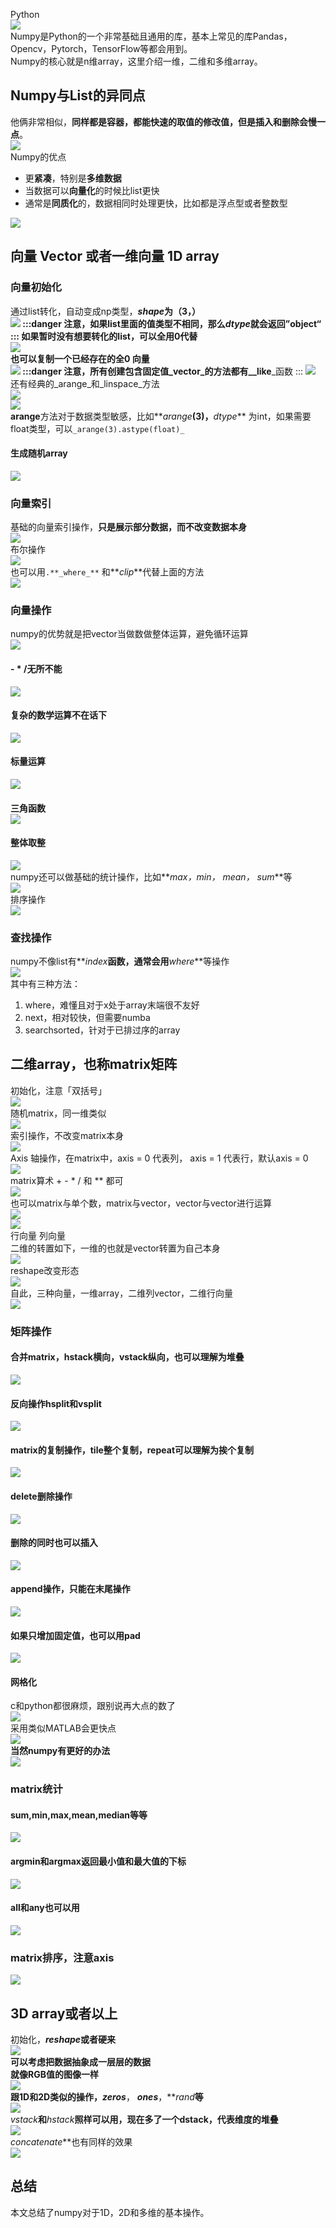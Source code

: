 Python<br />![](./img/1697593510266-ca0e5bf9-c2f8-4b34-b952-7a7133e20d85.png)<br />Numpy是Python的一个非常基础且通用的库，基本上常见的库Pandas，Opencv，Pytorch，TensorFlow等都会用到。<br />Numpy的核心就是n维array，这里介绍一维，二维和多维array。
<a name="jTKzg"></a>
## Numpy与List的异同点
他俩非常相似，**同样都是容器，都能快速的取值的修改值，但是插入和删除会慢一点**。<br />![](./img/1697593510349-83d0652a-c374-49e3-81e6-7ff57888d665.png)<br />Numpy的优点

- 更**紧凑**，特别是**多维数据**
- 当数据可以**向量化**的时候比list更快
- 通常是**同质化**的，数据相同时处理更快，比如都是浮点型或者整数型

![](./img/1697593510307-25d0a05b-1e50-4a62-8848-6afc351603c1.png)
<a name="H3ZeZ"></a>
## 向量 Vector 或者一维向量 1D array
<a name="GLW9O"></a>
### 向量初始化
通过list转化，自动变成np类型，**_shape_**为（3，）<br />![](./img/1697593510269-d7547377-f33e-4def-9486-dc29e8e4de5e.png)
:::danger
注意，如果list里面的值类型不相同，那么**_dtype_**就会返回”object“
:::
如果暂时没有想要转化的list，可以全用0代替<br />![](./img/1697593510346-76a76f78-a54c-48be-83c0-e89bb2d38ca4.png)<br />也可以复制一个已经存在的全0 向量<br />![](./img/1697593510603-e5ebe1c5-d510-4621-9f2a-9761ef5e185c.png)
:::danger
注意，所有创建包含固定值_vector_的方法都有_**_like**_函数
:::
![](./img/1697593510648-f4ec3c8f-e5b7-486a-bd21-4a9bfbb6aaec.png)<br />还有经典的_arange_和_linspace_方法<br />![](./img/1697593510679-31d68419-5e8d-423a-a784-62c713909f92.png)<br />![](./img/1697593510826-3d66c414-4660-470e-9813-efe022d2c1da.png)<br />**arange**方法对于数据类型敏感，比如**_arange_**(3)，**_dtype_** 为int，如果需要float类型，可以`_arange(3).astype(float)_`
<a name="KjNZe"></a>
#### 生成随机array
![](./img/1697593510811-80e6297d-0f54-4062-a15e-67fa3c78bedc.png)
<a name="vmiMv"></a>
### 向量索引
基础的向量索引操作，**只是展示部分数据，而不改变数据本身**<br />![](./img/1697593511112-1933d522-a4e4-45b0-bf40-33e7eceb0fb2.png)<br />布尔操作<br />![](./img/1697593511120-6267f76c-f965-4b89-96d0-0e27cb43f254.jpeg)<br />也可以用`.**_where_**` 和**_clip_**代替上面的方法<br />![](./img/1697593511124-f122354a-fde2-41c9-b82a-205e6b80116b.png)
<a name="W4Lm1"></a>
### 向量操作
numpy的优势就是把vector当做数做整体运算，避免循环运算<br />![](./img/1697593511206-1594c5f1-da07-4ed3-808e-88c34c55bfa3.png)
<a name="TMdkA"></a>
#### - * /无所不能
![](./img/1697593511231-6eb9d188-86db-4fb1-9104-5c6a49278c2d.png)
<a name="TDRUl"></a>
#### 复杂的数学运算不在话下
![](./img/1697593511497-fcd8bfef-e2f4-43f8-bd00-d01f67f8eb0a.png)
<a name="J9iHe"></a>
#### 标量运算


![](./img/1697593511495-ae1a438d-a631-433e-bff4-012cf5fda121.png)
<a name="hEEUF"></a>
####  三角函数<br />![](./img/1697593511589-444e4380-df65-459d-9643-c2f12c5ea17a.jpeg)
<a name="IRDA3"></a>
#### 整体取整
![](./img/1697593511631-a703564b-7812-4116-81fd-639239c1eff6.png)<br />numpy还可以做基础的统计操作，比如**_max，min， mean， sum_**等<br />![](./img/1697593511660-3cc57be9-5a5c-4d71-855b-e22e123b01a9.png)<br />排序操作<br />![](./img/1697593511927-d0d6541b-cce9-42b5-aa9b-b000b29dc7da.png)
<a name="Md5Yi"></a>
### 查找操作
numpy不像list有**_index_**函数，通常会用**_where_**等操作<br />![](./img/1697593512010-eb1b3566-5378-4ca0-985c-7f76f71b83e2.png)<br />其中有三种方法：

1. where，难懂且对于x处于array末端很不友好
2. next，相对较快，但需要numba
3. searchsorted，针对于已排过序的array
<a name="jf4MF"></a>
## 二维array，也称matrix矩阵
初始化，注意「双括号」<br />![](./img/1697593512068-a6881c14-dbaf-4d5c-9618-922e1b6e31a0.png)<br />随机matrix，同一维类似<br />![](./img/1697593512102-4ff1b1ac-01b1-4791-b5b2-00fae1cfb168.png)<br />索引操作，不改变matrix本身<br />![](./img/1697593512437-62fbea75-579c-42d5-95f5-f1e026044958.png)<br />Axis 轴操作，在matrix中，axis = 0 代表列， axis = 1 代表行，默认axis = 0<br />![](./img/1697593512596-511322ce-8a44-4437-8277-9ec6c90edac6.png)<br />matrix算术 + - * / 和 ** 都可<br />![](./img/1697593512534-cd4c3f8c-f45a-4b8e-9edb-ce208793d297.png)<br />也可以matrix与单个数，matrix与vector，vector与vector进行运算<br />![](./img/1697593512592-d188e7dd-34bf-4a94-bcf5-20eeb8f52b6e.png)<br />![](./img/1697593512722-bd1f7ebf-02e3-4c29-8c98-c44df111a3e5.png)<br />行向量 列向量<br />二维的转置如下，一维的也就是vector转置为自己本身<br />![](./img/1697593512910-6582a303-38a0-4994-8c01-6838b8e1bf94.png)<br />reshape改变形态<br />![](./img/1697593512942-01bb60d3-1204-4e0b-b6fe-5916ff3a2230.png)<br />自此，三种向量，一维array，二维列vector，二维行向量<br />![](./img/1697593512984-bb7e178b-a430-482d-a129-d42155786eb6.png)
<a name="Gyek4"></a>
### 矩阵操作
<a name="vapkc"></a>
#### 合并matrix，hstack横向，vstack纵向，也可以理解为堆叠
![](./img/1697593513058-d25787c8-6384-4426-a13a-812c5926bdc2.png)
<a name="VYnMM"></a>
#### 反向操作hsplit和vsplit
![](./img/1697593513046-f47f0f2d-182f-4a0e-87a6-59b7d9f3f871.png)
<a name="WgAmi"></a>
#### matrix的复制操作，tile整个复制，repeat可以理解为挨个复制
![](./img/1697593513400-aed2ea65-bfaf-4624-ab62-6e99d7cb9b81.png)
<a name="EBC1S"></a>
#### delete删除操作
![](./img/1697593513371-5d5be72b-b412-4f06-8d25-2731984dd8e3.png)
<a name="HA09b"></a>
#### 删除的同时也可以插入
![](./img/1697593513366-d47d6571-a279-46ff-926c-f5dc987adc9e.png)
<a name="cQzuI"></a>
#### append操作，只能在末尾操作
![](./img/1697593513502-1f1e2880-7b1c-404d-8381-f41b7062eca8.jpeg)
<a name="E5mAG"></a>
#### 如果只增加固定值，也可以用pad
![](./img/1697593513546-1b48be4c-9a7f-4800-b8bf-5e14d9799e11.png)
<a name="fwkFC"></a>
#### 网格化
c和python都很麻烦，跟别说再大点的数了<br />![](./img/1697593513758-c2c9fb58-0613-48cd-b81a-98e6c699b326.png)<br />采用类似MATLAB会更快点<br />![](./img/1697593513849-1df4afce-5caa-4186-afc0-ef8ed78ea0c8.png)<br />**当然numpy有更好的办法**<br />![](./img/1697593513840-8511d972-16d6-4542-92e6-0022c0e6f595.png)
<a name="x8b3w"></a>
### matrix统计
<a name="au9Zk"></a>
#### sum,min,max,mean,median等等
![](./img/1697593513964-978ed84e-6d2b-494b-9231-0f73b2b8ee07.png)
<a name="dWxxp"></a>
#### argmin和argmax返回最小值和最大值的下标
![](./img/1697593514042-debf990c-fb3a-4790-9668-bae73efa8094.png)
<a name="AUXJ7"></a>
#### all和any也可以用
![](./img/1697593514141-2329f156-d406-403e-8eee-c494b0afa1e6.png)
<a name="MnIYo"></a>
### matrix排序，注意axis
![](./img/1697593514255-a2693b0b-3950-47bb-871c-75f14e543ed2.png)
<a name="Gngyp"></a>
## 3D array或者以上
初始化，**_reshape_**或者硬来<br />![](./img/1697593514319-c0279b2f-7683-4af8-aea3-43a7c93d5cf1.png)<br />可以考虑把数据抽象成一层层的数据<br />就像RGB值的图像一样<br />![](./img/1697593514364-4e3d5d89-51f9-402d-869d-89fd40e47c5b.jpeg)<br />跟1D和2D类似的操作，**_zeros_**， **_ones_**，**_rand_**等<br />![](./img/1697593514454-ace1ffa2-7b3a-4fba-ac2c-7e086de159c2.jpeg)<br />**_vstack_**和**_hstack_**照样可以用，现在多了一个dstack，代表维度的堆叠<br />![](./img/1697593514485-2a69ce80-c119-462e-ba5f-8615fcd92682.png)<br />**_concatenate_**也有同样的效果<br />![](./img/1697593514735-7ffd20f6-12d4-42d8-879f-492f42c7e377.png)
<a name="HgG5p"></a>
## 总结
本文总结了numpy对于1D，2D和多维的基本操作。
